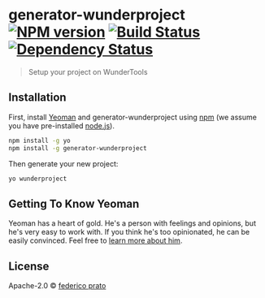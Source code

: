 # generator-wunderproject [![NPM version][npm-image]][npm-url] [![Build Status][travis-image]][travis-url] [![Dependency Status][daviddm-image]][daviddm-url]
> Setup your project on WunderTools

## Installation

First, install [Yeoman](http://yeoman.io) and generator-wunderproject using [npm](https://www.npmjs.com/) (we assume you have pre-installed [node.js](https://nodejs.org/)).

```bash
npm install -g yo
npm install -g generator-wunderproject
```

Then generate your new project:

```bash
yo wunderproject
```

## Getting To Know Yeoman

Yeoman has a heart of gold. He&#39;s a person with feelings and opinions, but he&#39;s very easy to work with. If you think he&#39;s too opinionated, he can be easily convinced. Feel free to [learn more about him](http://yeoman.io/).

## License

Apache-2.0 © [federico prato]()


[npm-image]: https://badge.fury.io/js/generator-wunderproject.svg
[npm-url]: https://npmjs.org/package/generator-wunderproject
[travis-image]: https://travis-ci.org/federico.prato/generator-wunderproject.svg?branch=master
[travis-url]: https://travis-ci.org/federico.prato/generator-wunderproject
[daviddm-image]: https://david-dm.org/federico.prato/generator-wunderproject.svg?theme=shields.io
[daviddm-url]: https://david-dm.org/federico.prato/generator-wunderproject
